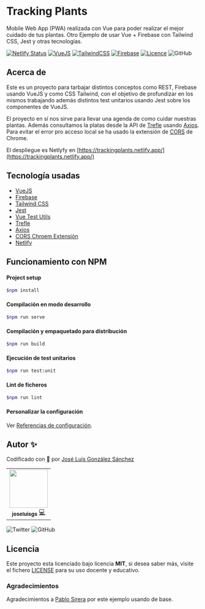 # Tracking Plants

Mobile Web App (PWA) realizada con Vue para poder realizar el mejor cuidado de tus plantas. Otro Ejemplo de usar Vue + Firebase con Tailwind CSS, Jest y otras tecnologías.

[![Netlify Status](https://api.netlify.com/api/v1/badges/0383b716-6b0d-41e3-a7db-74f8e8c5ae5f/deploy-status)](https://app.netlify.com/sites/trackingplants/deploys)
[![VueJS](https://img.shields.io/badge/VueJs-%20Ready-41B883)](https://vuejs.org/)
[![TailwindCSS](https://img.shields.io/badge/TailwindCSS-%20Ready-5c6ac4)](https://tailwindcss.com/)
[![Firebase](https://img.shields.io/badge/Firebase-%20Ready-FFA000)](https://gulpjs.com/)
[![Licence](https://img.shields.io/github/license/joseluisgs/tracking-plants)](https://github.com/joseluisgs/tracking-plants/blob/master/LICENSE)
![GitHub](https://img.shields.io/github/last-commit/joseluisgs/tracking-plants)

## Acerca de

Este es un proyecto para tarbajar distintos conceptos como REST, Firebase usando VueJS y como CSS Tailwind, con el objetivo de profundizar en los mismos trabajando además distintos test unitarios usando Jest sobre los componentes de VueJS.

El proyecto en sí nos sirve para llevar una agenda de como cuidar nuestras plantas. Además consultamos la platas desde la API de [Trefle](https://trefle.io/) usando [Axios](https://github.com/axios/axios). Para evitar el error pro acceso local se ha usado la extensión de [CORS](https://chrome.google.com/webstore/detail/allow-cors-access-control/lhobafahddgcelffkeicbaginigeejlf?hl=es) de Chrome.

El despliegue es Netlyfy en [https://trackingplants.netlify.app/](https://trackingplants.netlify.app/)

## Tecnología usadas

- [VueJS](https://vuejs.org/)
- [Firebase](https://firebase.google.com/)
- [Tailwind CSS](https://tailwindcss.com/)
- [Jest](https://jestjs.io/es-ES/)
- [Vue Test Utils](https://vue-test-utils.vuejs.org/)
- [Trefle](https://trefle.io/)
- [Axios](https://github.com/axios/axios)
- [CORS Chroem Extensión](https://chrome.google.com/webstore/detail/allow-cors-access-control/lhobafahddgcelffkeicbaginigeejlf?hl=es)
- [Netlify](https://www.netlify.com/)

## Funcionamiento con NPM

#### Project setup

```bash
$npm install
```

#### Compilación en modo desarrollo

```bash
$npm run serve
```

#### Compilación y empaquetado para distribución

```bash
$npm run build
```

#### Ejecución de test unitarios

```bash
$npm run test:unit
```

#### Lint de ficheros

```bash
$npm run lint
```

#### Personalizar la configuración

Ver [Referencias de configuración](https://cli.vuejs.org/config/).

## Autor ✨

Codificado con :sparkling_heart: por [José Luis González Sánchez](https://twitter.com/joseluisgonsan)

<!-- Contributors list - Do not remove or modify this section -->
<table>
  <tr>
    <td align="center"><a href="https://twitter.com/joseluisgonsan"><img src="https://pbs.twimg.com/profile_images/1164967571579396096/YXMN71A1_400x400.jpg" width="100px;"/><br /><sub><b>joseluisgs</b></a> <a href="https://github.com/joseluisgs">💻</a></sub></td>
  </tr>
</table>

![Twitter](https://img.shields.io/twitter/follow/joseluisgonsan?style=social) ![GitHub](https://img.shields.io/github/followers/joseluisgs?style=social)

## Licencia

Este proyecto esta licenciado bajo licencia **MIT**, si desea saber más, visite el fichero [LICENSE](https://github.com/joseluisgs/tracking-plants/blob/master/LICENSE) para su uso docente y educativo.

### Agradecimientos

Agradecimientos a [Pablo Sirera](https://pablosirera.com/) por este ejemplo usando de base.
